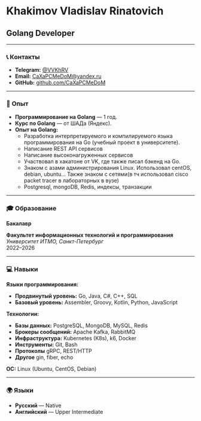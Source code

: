 # Khakimov Vladislav Rinatovich  
## Golang Developer ##

---

### 📞 **Контакты**  
- **Telegram:** [@VVKhRV](https://t.me/VVKhRV)  
- **Email:** [CaXaPCMeDoM@yandex.ru](mailto:CaXaPCMeDoM@yandex.ru)  
- **GitHub:** [github.com/CaXaPCMeDoM](https://github.com/CaXaPCMeDoM)    

---

### 💼 **Опыт**  
- **Программирование на Golang** — 1 год.
- **Курс по Golang** — от ШАДа (Яндекс).
- **Опыт на Golang:**  
  - Разработка интерпретируемого и компилируемого языка программирования на Go (учебный проект в университете).
  - Написание REST API сервисов
  - Написание высоконагруженных сервисов
  - Участвовал в хакатоне от VK, где также писал бэкенд на Go.
  - Знаком с азами администрирования Linux. Использовал centOS, debian, ubuntu... Также знаком с сетями(в тч использовал cisco packet tracer в лабораторных в вузе)
  - Postgresql, mongoDB, Redis, индексы, транзакции
---

### 🎓 **Образование**  
**Бакалавр**

**Факультет информационных технологий и программирования**  
*Университет ИТМО, Санкт-Петербург*  
2022–2026  

---

### 💻 **Навыки**  
**Языки программирования:**  
- **Продвинутый уровень:** Go, Java, C#, C++, SQL  
- **Базовый уровень:** Assembler, Groovy, Kotlin, Python, JavaScript  

**Технологии:**  
- **Базы данных:** PostgreSQL, MongoDB, MySQL, Redis  
- **Брокеры сообщений:** Apache Kafka, RabbitMQ  
- **Инфраструктура:** Kubernetes (K8s), k6, Docker
- **Инструменты:** Git, Bash
- **Протоколы** gRPC, REST/HTTP
- **Другое** gin, fiber, echo

**ОС:** Linux (Ubuntu, CentOS, Debian)  

---

### 🌍 **Языки**  
- **Русский** — Native
- **Английский** — Upper Intermediate  
